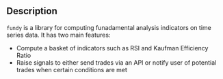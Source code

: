 ## Description
`fundy` is a library for computing funadamental analysis indicators on time series data. It has two main features:

- Compute a basket of indicators such as RSI and Kaufman Efficiency Ratio
- Raise signals to either send trades via an API or notify user of potential trades when certain conditions are met
